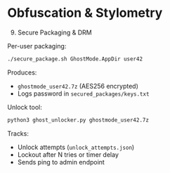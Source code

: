 # Obfuscation & Stylometry

9. Secure Packaging & DRM

Per-user packaging:
```bash
./secure_package.sh GhostMode.AppDir user42
```

Produces:
- `ghostmode_user42.7z` (AES256 encrypted)
- Logs password in `secured_packages/keys.txt`

Unlock tool:
```bash
python3 ghost_unlocker.py ghostmode_user42.7z
```

Tracks:
- Unlock attempts (`unlock_attempts.json`)
- Lockout after N tries or timer delay
- Sends ping to admin endpoint